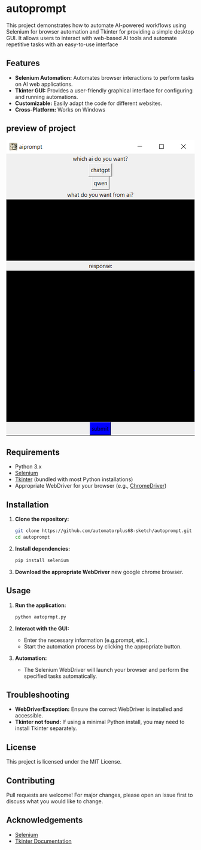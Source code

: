 # autoprompt

This project demonstrates how to automate AI-powered workflows using Selenium for browser automation and Tkinter for providing a simple desktop GUI. It allows users to interact with web-based AI tools and automate repetitive tasks with an easy-to-use interface

## Features

- **Selenium Automation:** Automates browser interactions to perform tasks on AI web applications.
- **Tkinter GUI:** Provides a user-friendly graphical interface for configuring and running automations.
- **Customizable:** Easily adapt the code for different websites.
- **Cross-Platform:** Works on Windows
## preview of project
![Project Preview](Capture.PNG)
## Requirements

- Python 3.x
- [Selenium](https://pypi.org/project/selenium/)
- [Tkinter](https://docs.python.org/3/library/tkinter.html) (bundled with most Python installations)
- Appropriate WebDriver for your browser (e.g., [ChromeDriver](https://sites.google.com/a/chromium.org/chromedriver/))

## Installation

1. **Clone the repository:**
   ```bash
   git clone https://github.com/automatorplus68-sketch/autoprompt.git
   cd autoprompt
   ```

2. **Install dependencies:**
   ```bash
   pip install selenium
   ```

3. **Download the appropriate WebDriver** new google chrome browser.

## Usage

1. **Run the application:**
   ```bash
   python autoprmpt.py
   ```

2. **Interact with the GUI:**  
   - Enter the necessary information (e.g.prompt, etc.).
   - Start the automation process by clicking the appropriate button.

3. **Automation:**  
   - The Selenium WebDriver will launch your browser and perform the specified tasks automatically.

## Troubleshooting

- **WebDriverException:** Ensure the correct WebDriver is installed and accessible.
- **Tkinter not found:** If using a minimal Python install, you may need to install Tkinter separately.

## License

This project is licensed under the MIT License.

## Contributing

Pull requests are welcome! For major changes, please open an issue first to discuss what you would like to change.

## Acknowledgements

- [Selenium](https://www.selenium.dev/)
- [Tkinter Documentation](https://docs.python.org/3/library/tkinter.html)
